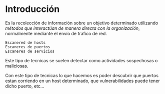# Introducción

Es la recolección de información sobre un objetivo determinado utilizando _métodos que interactúan de manera directa con la organización_, normalmente mediante el envío de trafico de red.

```
Escanered de hosts
Escaneres de puertos
Escaneres de servicios
```

Este tipo de tecnicas se suelen detectar como actividades sospechosas o maliciosas.

Con este tipo de tecnicas lo que hacemos es poder descubrir que puertos estan corriendo en un host determinado, que vulnerabilidades puede tener dicho puerto, etc...
